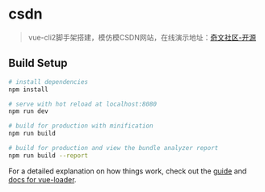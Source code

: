 # csdn

> vue-cli2脚手架搭建，模仿模CSDN网站，在线演示地址：[奇文社区-开源](http://www.qiwenshare.com/os)

## Build Setup

``` bash
# install dependencies
npm install

# serve with hot reload at localhost:8080
npm run dev

# build for production with minification
npm run build

# build for production and view the bundle analyzer report
npm run build --report
```

For a detailed explanation on how things work, check out the [guide](http://vuejs-templates.github.io/webpack/) and [docs for vue-loader](http://vuejs.github.io/vue-loader).
